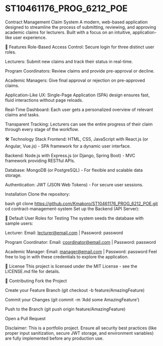 ﻿# ST10461176_PROG_6212_POE
Contract Management Claim System
A modern, web-based application designed to streamline the process of submitting, reviewing, and approving academic claims for lecturers. Built with a focus on an intuitive, application-like user experience.

🚀 Features
Role-Based Access Control: Secure login for three distinct user roles.

Lecturers: Submit new claims and track their status in real-time.

Program Coordinators: Review claims and provide pre-approval or decline.

Academic Managers: Give final approval or rejection on pre-approved claims.

Application-Like UX: Single-Page Application (SPA) design ensures fast, fluid interactions without page reloads.

Real-Time Dashboard: Each user gets a personalized overview of relevant claims and tasks.

Transparent Tracking: Lecturers can see the entire progress of their claim through every stage of the workflow.

🛠️ Technology Stack
Frontend: HTML, CSS, JavaScript with React.js (or Angular, Vue.js) - SPA framework for a dynamic user interface.

Backend: Node.js with Express.js (or Django, Spring Boot) - MVC framework providing RESTful APIs.

Database: MongoDB (or PostgreSQL) - For flexible and scalable data storage.

Authentication: JWT (JSON Web Tokens) - For secure user sessions.


Installation
Clone the repository:

bash
git clone https://github.com/Kmakoro/ST10461176_PROG_6212_POE.git
cd contract-management-system
Set up the Backend (API Server):


👥 Default User Roles for Testing
The system seeds the database with sample users:

Lecturer: Email: lecturer@email.com | Password: password

Program Coordinator: Email: coordinator@email.com | Password: password

Academic Manager: Email: manager@email.com | Password: password
Feel free to log in with these credentials to explore the application.

📄 License
This project is licensed under the MIT License - see the LICENSE.md file for details.

🤝 Contributing
Fork the Project

Create your Feature Branch (git checkout -b feature/AmazingFeature)

Commit your Changes (git commit -m 'Add some AmazingFeature')

Push to the Branch (git push origin feature/AmazingFeature)

Open a Pull Request

Disclaimer: This is a portfolio project. Ensure all security best practices (like proper input sanitization, secure JWT storage, and environment variables) are fully implemented before any production use.
